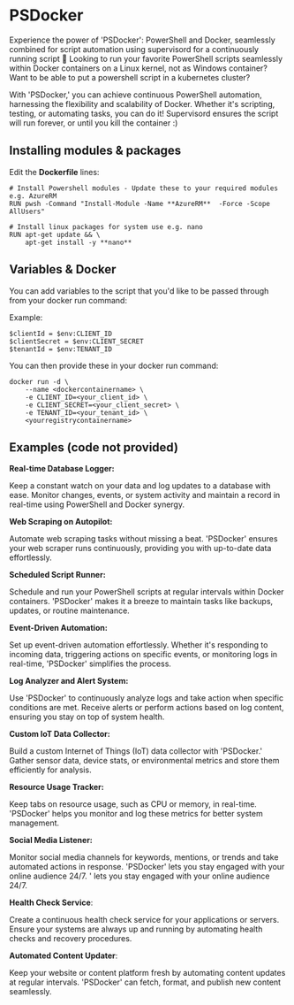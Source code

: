 # PSDocker
Experience the power of 'PSDocker': PowerShell and Docker, seamlessly combined for script automation using supervisord for a continuously running script 🚀
Looking to run your favorite PowerShell scripts seamlessly within Docker containers on a Linux kernel, not as Windows container? Want to be able to put a powershell script in a kubernetes cluster?

With 'PSDocker,' you can achieve continuous PowerShell automation, harnessing the flexibility and scalability of Docker. 
Whether it's scripting, testing, or automating tasks, you can do it! Supervisord ensures the script will run forever, or until you kill the container :)

## Installing modules & packages

Edit the **Dockerfile** lines:
```
# Install Powershell modules - Update these to your required modules e.g. AzureRM
RUN pwsh -Command "Install-Module -Name **AzureRM**  -Force -Scope AllUsers"
```
```
# Install linux packages for system use e.g. nano
RUN apt-get update && \
    apt-get install -y **nano**
```

## Variables & Docker
You can add variables to the script that you'd like to be passed through from your docker run command:

Example:

```
$clientId = $env:CLIENT_ID
$clientSecret = $env:CLIENT_SECRET
$tenantId = $env:TENANT_ID
```

You can then provide these in your docker run command:
```
docker run -d \
    --name <dockercontainername> \
    -e CLIENT_ID=<your_client_id> \
    -e CLIENT_SECRET=<your_client_secret> \
    -e TENANT_ID=<your_tenant_id> \
    <yourregistrycontainername>

```


## Examples (code not provided)

**Real-time Database Logger:**

Keep a constant watch on your data and log updates to a database with ease. Monitor changes, events, or system activity and maintain a record in real-time using PowerShell and Docker synergy.

**Web Scraping on Autopilot:**

Automate web scraping tasks without missing a beat. 'PSDocker' ensures your web scraper runs continuously, providing you with up-to-date data effortlessly.

**Scheduled Script Runner:**

Schedule and run your PowerShell scripts at regular intervals within Docker containers. 'PSDocker' makes it a breeze to maintain tasks like backups, updates, or routine maintenance.

**Event-Driven Automation:**

Set up event-driven automation effortlessly. Whether it's responding to incoming data, triggering actions on specific events, or monitoring logs in real-time, 'PSDocker' simplifies the process.

**Log Analyzer and Alert System:**

Use 'PSDocker' to continuously analyze logs and take action when specific conditions are met. Receive alerts or perform actions based on log content, ensuring you stay on top of system health.

**Custom IoT Data Collector:**

Build a custom Internet of Things (IoT) data collector with 'PSDocker.' Gather sensor data, device stats, or environmental metrics and store them efficiently for analysis.

**Resource Usage Tracker:**

Keep tabs on resource usage, such as CPU or memory, in real-time. 'PSDocker' helps you monitor and log these metrics for better system management.

**Social Media Listener:**

Monitor social media channels for keywords, mentions, or trends and take automated actions in response. 'PSDocker' lets you stay engaged with your online audience 24/7.
' lets you stay engaged with your online audience 24/7.

**Health Check Service**:

Create a continuous health check service for your applications or servers. Ensure your systems are always up and running by automating health checks and recovery procedures.

**Automated Content Updater**:

Keep your website or content platform fresh by automating content updates at regular intervals. 'PSDocker' can fetch, format, and publish new content seamlessly.

